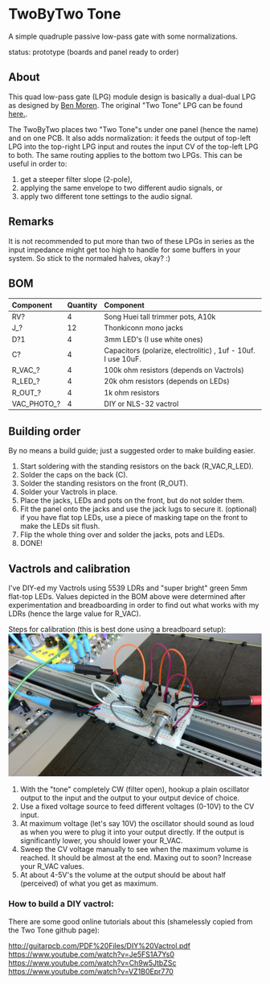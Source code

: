 # TwoByTwo Tone
A simple quadruple passive low-pass gate with some normalizations.

status: prototype (boards and panel ready to order)

## About
This quad low-pass gate (LPG) module design is basically a dual-dual LPG as designed by [Ben Moren](http://benmoren.com/). The original "Two Tone" LPG can be found [here.](https://github.com/bmoren/two-tone).

The TwoByTwo places two "Two Tone"s under one panel (hence the name) and on one PCB. It also adds normalization: it feeds the output of top-left LPG into the top-right LPG input and routes the input CV of the top-left LPG to both. The same routing applies to the bottom two LPGs. This can be useful in order to: 
1. get a steeper filter slope (2-pole),
2. applying the same envelope to two different audio signals, or
3. apply two different tone settings to the audio signal.

## Remarks
It is not recommended to put more than two of these LPGs in series as the input impedance might get too high to handle for some buffers in your system. So stick to the normaled halves, okay? :)

## BOM
| Component | Quantity    | Component     |
| :------------- | :------------- | :------------- |
| RV? | 4 | Song Huei tall trimmer pots, A10k |
| J_? | 12 | Thonkiconn mono jacks |
| D?1 | 4 | 3mm LED's (I use white ones) |
| C? | 4 | Capacitors (polarize, electrolitic) , 1uf - 10uf. I use 10uF. |
| R_VAC_? | 4 | 100k ohm resistors (depends on Vactrols) |
| R_LED_? | 4 | 20k ohm resistors (depends on LEDs) |
| R_OUT_? | 4 | 1k ohm resistors |
| VAC_PHOTO_? | 4 | DIY or NLS-32 vactrol |

## Building order
By no means a build guide; just a suggested order to make building easier.
1. Start soldering with the standing resistors on the back (R_VAC,R_LED).
2. Solder the caps on the back (C).
3. Solder the standing resistors on the front (R_OUT).
4. Solder your Vactrols in place.
5. Place the jacks, LEDs and pots on the front, but do not solder them.
6. Fit the panel onto the jacks and use the jack lugs to secure it.
   (optional) if you have flat top LEDs, use a piece of masking tape on the front to make the LEDs sit flush.
7. Flip the whole thing over and solder the jacks, pots and LEDs.
8. DONE!

## Vactrols and calibration
I've DIY-ed my Vactrols using 5539 LDRs and "super bright" green 5mm flat-top LEDs. Values depicted in the BOM above were determined after experimentation and breadboarding in order to find out what works with my LDRs (hence the large value for R_VAC). 

Steps for calibration (this is best done using a breadboard setup): 
![Breadboard setup](breadboard_LPG.jpg)

1. With the "tone" completely CW (filter open), hookup a plain oscillator output to the input and the output to your output device of choice. 
2. Use a fixed voltage source to feed different voltages (0-10V) to the CV input. 
3. At maximum voltage (let's say 10V) the oscillator should sound as loud as when you were to plug it into your output directly. If the output is significantly lower, you should lower your R_VAC.
4. Sweep the CV voltage manually to see when the maximum volume is reached. It should be almost at the end. Maxing out to soon? Increase your R_VAC values.
5. At about 4-5V's the volume at the output should be about half (perceived) of what you get as maximum.

### How to build a DIY vactrol:
There are some good online tutorials about this (shamelessly copied from the Two Tone github page):

http://guitarpcb.com/PDF%20Files/DIY%20Vactrol.pdf
<br>
https://www.youtube.com/watch?v=Je5FS1A7Ys0
<br>
https://www.youtube.com/watch?v=Ch9w5JtbZSc
<br>
https://www.youtube.com/watch?v=VZ1B0Epr770
